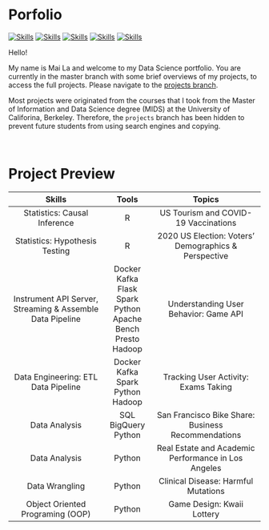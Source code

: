 # Porfolio

<!-- buttons -->

[![Skills](https://img.shields.io/badge/-Python-green?style=for-the-badge)](#Skills)
[![Skills](https://img.shields.io/badge/-R-yellowgreen?style=for-the-badge)](#Skills)
[![Skills](https://img.shields.io/badge/-MATLAB-yellow?style=for-the-badge)](#Skills)
[![Skills](https://img.shields.io/badge/-SQL-orange?style=for-the-badge)](#Skills)
[![Skills](https://img.shields.io/badge/-Bash-red?style=for-the-badge)](#Skills)

<!--Colors: brightgreengreenyellowgreenyelloworangeredbluelightgrey
successimportantcriticalinformationalinactive
bluevioletff69b49cf-->

Hello!

My name is Mai La and welcome to my Data Science portfolio. You are currently in the master branch with some brief overviews of my projects, to access the full projects. Please navigate to the [projects branch](https://github.com/latuyetmai/portfolio/tree/projects).

Most projects were originated from the courses that I took from the Master of Information and Data Science degree (MIDS) at the University of Califorina, Berkeley. Therefore, the `projects` branch has been hidden to prevent future students from using search engines and copying.

<br>

# Project Preview

|                              **Skills**                             |                                            **Tools**                                          |                           **Topics**                          |
|:-------------------------------------------------------------------:|:---------------------------------------------------------------------------------------------:|:-------------------------------------------------------------:|
|                    Statistics:   Causal Inference                   |                                                R                                              |             US Tourism   and COVID-19 Vaccinations            |
|                   Statistics:   Hypothesis Testing                  |                                                R                                              |     2020 US   Election: Voters’ Demographics & Perspective    |
|     Instrument API   Server, Streaming & Assemble Data Pipeline     |     Docker<br>Kafka<br>Flask<br>Spark<br>Python<br>Apache Bench<br>Presto<br>Hadoop           |             Understanding   User Behavior: Game API           |
|                 Data Engineering:   ETL Data Pipeline               |                        Docker<br>Kafka<br>Spark<br>Python<br>Hadoop                           |             Tracking User   Activity: Exams Taking            |
|                             Data Analysis                           |                                   SQL<br>BigQuery<br>Python                                   |      San Francisco   Bike Share: Business Recommendations     |
|                             Data Analysis                           |                                             Python                                            |      Real Estate and   Academic Performance in Los Angeles    |
|                           Data   Wrangling                          |                                             Python                                            |              Clinical Disease:   Harmful Mutations            |
|                  Object Oriented   Programing (OOP)                 |                                             Python                                            |                  Game Design:   Kwaii Lottery                 |
